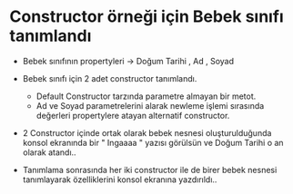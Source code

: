 # Constructor örneği için Bebek sınıfı tanımlandı

* Bebek sınıfının propertyleri -> Doğum Tarihi , Ad , Soyad 

* Bebek sınıfı için 2 adet constructor tanımlandı.
  *  Default Constructor tarzında parametre almayan bir metot.
  *  Ad ve Soyad parametrelerini alarak newleme işlemi sırasında değerleri propertylere atayan alternatif constructor.

* 2 Constructor içinde ortak olarak bebek nesnesi oluşturulduğunda konsol ekranında bir " Ingaaaa " yazısı görülsün ve Doğum Tarihi o an olarak atandı..

* Tanımlama sonrasında her iki constructor ile de birer bebek nesnesi tanımlayarak özelliklerini konsol ekranına yazdırıldı..
